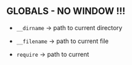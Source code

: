 ## GLOBALS - NO WINDOW !!!

- `__dirname` $\to$ path to current directory

- `__filename` $\to$ path to current file 


- `require` $\to$ path to current 

